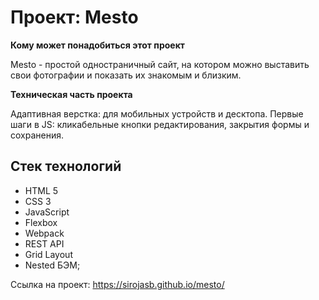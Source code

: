 # Проект: Mesto


**Кому может понадобиться этот проект**

Mesto - простой одностраничный сайт, на котором можно выставить свои фотографии и показать их знакомым и близким.

**Техническая часть проекта**

Адаптивная верстка: для мобильных устройств и десктопа.
Первые шаги в JS: кликабельные кнопки редактирования, закрытия формы и сохранения.

## Стек технологий
- HTML 5
- CSS 3
- JavaScript
- Flexbox
- Webpack
- REST API
- Grid Layout
- Nested БЭМ;

Ссылка на проект: https://sirojasb.github.io/mesto/

